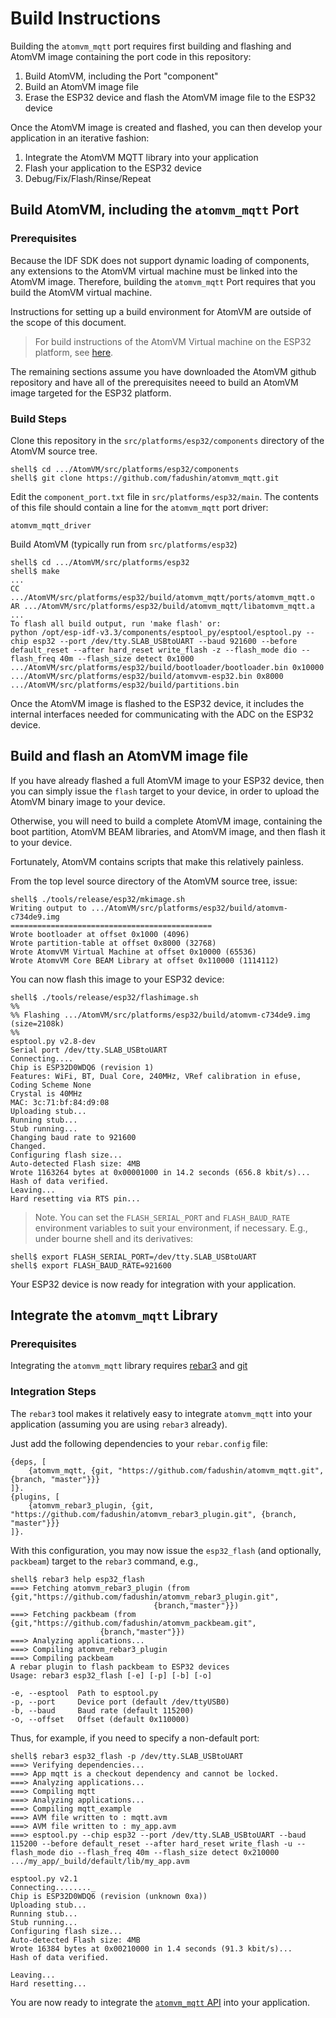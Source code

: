 # Build Instructions

Building the `atomvm_mqtt` port requires first building and flashing and AtomVM image containing the port code in this repository:

1. Build AtomVM, including the Port "component"
1. Build an AtomVM image file
1. Erase the ESP32 device and flash the AtomVM image file to the ESP32 device

Once the AtomVM image is created and flashed, you can then develop your application in an iterative fashion:

1. Integrate the AtomVM MQTT library into your application
1. Flash your application to the ESP32 device
1. Debug/Fix/Flash/Rinse/Repeat


## Build AtomVM, including the `atomvm_mqtt` Port

### Prerequisites

Because the IDF SDK does not support dynamic loading of components, any extensions to the AtomVM virtual machine must be linked into the AtomVM image.  Therefore, building the `atomvm_mqtt` Port requires that you build the AtomVM virtual machine.

Instructions for setting up a build environment for AtomVM are outside of the scope of this document.

> For build instructions of the AtomVM Virtual machine on the ESP32 platform, see [here](https://github.com/bettio/AtomVM/blob/master/README.ESP32.Md#building-atomvm-for-esp32).

The remaining sections assume you have downloaded the AtomVM github repository and have all of the prerequisites neeed to build an AtomVM image targeted for the ESP32 platform.

### Build Steps

Clone this repository in the `src/platforms/esp32/components` directory of the AtomVM source tree.

    shell$ cd .../AtomVM/src/platforms/esp32/components
    shell$ git clone https://github.com/fadushin/atomvm_mqtt.git

Edit the `component_port.txt` file in `src/platforms/esp32/main`.  The contents of this file should contain a line for the `atomvm_mqtt` port driver:

    atomvm_mqtt_driver

Build AtomVM (typically run from `src/platforms/esp32`)

    shell$ cd .../AtomVM/src/platforms/esp32
    shell$ make
    ...
    CC .../AtomVM/src/platforms/esp32/build/atomvm_mqtt/ports/atomvm_mqtt.o
    AR .../AtomVM/src/platforms/esp32/build/atomvm_mqtt/libatomvm_mqtt.a
    ...
    To flash all build output, run 'make flash' or:
    python /opt/esp-idf-v3.3/components/esptool_py/esptool/esptool.py --chip esp32 --port /dev/tty.SLAB_USBtoUART --baud 921600 --before default_reset --after hard_reset write_flash -z --flash_mode dio --flash_freq 40m --flash_size detect 0x1000 .../AtomVM/src/platforms/esp32/build/bootloader/bootloader.bin 0x10000 .../AtomVM/src/platforms/esp32/build/atomvvm-esp32.bin 0x8000 .../AtomVM/src/platforms/esp32/build/partitions.bin

Once the AtomVM image is flashed to the ESP32 device, it includes the internal interfaces needed for communicating with the ADC on the ESP32 device.

## Build and flash an AtomVM image file

If you have already flashed a full AtomVM image to your ESP32 device, then you can simply issue the `flash` target to your device, in order to upload the AtomVM binary image to your device.

Otherwise, you will need to build a complete AtomVM image, containing the boot partition, AtomVM BEAM libraries, and AtomVM image, and then flash it to your device.

Fortunately, AtomVM contains scripts that make this relatively painless.

From the top level source directory of the AtomVM source tree, issue:

    shell$ ./tools/release/esp32/mkimage.sh
    Writing output to .../AtomVM/src/platforms/esp32/build/atomvm-c734de9.img
    =============================================
    Wrote bootloader at offset 0x1000 (4096)
    Wrote partition-table at offset 0x8000 (32768)
    Wrote AtomvVM Virtual Machine at offset 0x10000 (65536)
    Wrote AtomvVM Core BEAM Library at offset 0x110000 (1114112)

You can now flash this image to your ESP32 device:

    shell$ ./tools/release/esp32/flashimage.sh
    %%
    %% Flashing .../AtomVM/src/platforms/esp32/build/atomvm-c734de9.img (size=2108k)
    %%
    esptool.py v2.8-dev
    Serial port /dev/tty.SLAB_USBtoUART
    Connecting....
    Chip is ESP32D0WDQ6 (revision 1)
    Features: WiFi, BT, Dual Core, 240MHz, VRef calibration in efuse, Coding Scheme None
    Crystal is 40MHz
    MAC: 3c:71:bf:84:d9:08
    Uploading stub...
    Running stub...
    Stub running...
    Changing baud rate to 921600
    Changed.
    Configuring flash size...
    Auto-detected Flash size: 4MB
    Wrote 1163264 bytes at 0x00001000 in 14.2 seconds (656.8 kbit/s)...
    Hash of data verified.
    Leaving...
    Hard resetting via RTS pin...

> Note.  You can set the `FLASH_SERIAL_PORT` and `FLASH_BAUD_RATE` environment variables to suit your environment, if necessary.  E.g., under bourne shell and its derivatives:

    shell$ export FLASH_SERIAL_PORT=/dev/tty.SLAB_USBtoUART
    shell$ export FLASH_BAUD_RATE=921600

Your ESP32 device is now ready for integration with your application.

## Integrate the `atomvm_mqtt` Library

### Prerequisites

Integrating the `atomvm_mqtt` library requires [rebar3](https://www.rebar3.org) and [git](https://git-scm.com)

### Integration Steps

The `rebar3` tool makes it relatively easy to integrate `atomvm_mqtt` into your application (assuming you are using `rebar3` already).

Just add the following dependencies to your `rebar.config` file:

    {deps, [
        {atomvm_mqtt, {git, "https://github.com/fadushin/atomvm_mqtt.git", {branch, "master"}}}
    ]}.
    {plugins, [
        {atomvm_rebar3_plugin, {git, "https://github.com/fadushin/atomvm_rebar3_plugin.git", {branch, "master"}}}
    ]}.

With this configuration, you may now issue the `esp32_flash` (and optionally, `packbeam`) target to the `rebar3` command, e.g.,

    shell$ rebar3 help esp32_flash
    ===> Fetching atomvm_rebar3_plugin (from {git,"https://github.com/fadushin/atomvm_rebar3_plugin.git",
                                    {branch,"master"}})
    ===> Fetching packbeam (from {git,"https://github.com/fadushin/atomvm_packbeam.git",
                        {branch,"master"}})
    ===> Analyzing applications...
    ===> Compiling atomvm_rebar3_plugin
    ===> Compiling packbeam
    A rebar plugin to flash packbeam to ESP32 devices
    Usage: rebar3 esp32_flash [-e] [-p] [-b] [-o]

    -e, --esptool  Path to esptool.py
    -p, --port     Device port (default /dev/ttyUSB0)
    -b, --baud     Baud rate (default 115200)
    -o, --offset   Offset (default 0x110000)

Thus, for example, if you need to specify a non-default port:

    shell$ rebar3 esp32_flash -p /dev/tty.SLAB_USBtoUART
    ===> Verifying dependencies...
    ===> App mqtt is a checkout dependency and cannot be locked.
    ===> Analyzing applications...
    ===> Compiling mqtt
    ===> Analyzing applications...
    ===> Compiling mqtt_example
    ===> AVM file written to : mqtt.avm
    ===> AVM file written to : my_app.avm
    ===> esptool.py --chip esp32 --port /dev/tty.SLAB_USBtoUART --baud 115200 --before default_reset --after hard_reset write_flash -u --flash_mode dio --flash_freq 40m --flash_size detect 0x210000 .../my_app/_build/default/lib/my_app.avm

    esptool.py v2.1
    Connecting........_
    Chip is ESP32D0WDQ6 (revision (unknown 0xa))
    Uploading stub...
    Running stub...
    Stub running...
    Configuring flash size...
    Auto-detected Flash size: 4MB
    Wrote 16384 bytes at 0x00210000 in 1.4 seconds (91.3 kbit/s)...
    Hash of data verified.

    Leaving...
    Hard resetting...

You are now ready to integrate the [`atomvm_mqtt` API](api.md) into your application.

